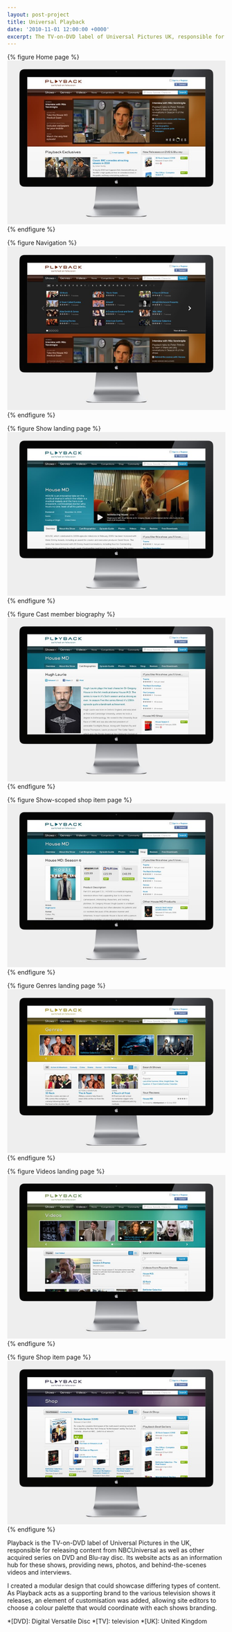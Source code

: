 ```yaml
---
layout: post-project
title: Universal Playback
date: '2010-11-01 12:00:00 +0000'
excerpt: The TV-on-DVD label of Universal Pictures UK, responsible for releasing content from NBCUniversal as well as other locally acquired series on DVD and blu-ray.
---
```

{% figure Home page %}
![](/assets/images/projects/universal_playback/0.jpg)
{% endfigure %}

{% figure Navigation %}
![](/assets/images/projects/universal_playback/1.jpg)
{% endfigure %}

{% figure Show landing page %}
![](/assets/images/projects/universal_playback/2.jpg)
{% endfigure %}

{% figure Cast member biography %}
![](/assets/images/projects/universal_playback/3.jpg)
{% endfigure %}

{% figure Show-scoped shop item page %}
![](/assets/images/projects/universal_playback/4.jpg)
{% endfigure %}

{% figure Genres landing page %}
![](/assets/images/projects/universal_playback/5.jpg)
{% endfigure %}

{% figure Videos landing page %}
![](/assets/images/projects/universal_playback/6.jpg)
{% endfigure %}

{% figure Shop item page %}
![](/assets/images/projects/universal_playback/7.jpg)
{% endfigure %}

Playback is the TV-on-DVD label of Universal Pictures in the UK, responsible for releasing content from NBCUniversal as well as other acquired series on DVD and Blu-ray disc. Its website acts as an information hub for these shows, providing news, photos, and behind-the-scenes videos and interviews.

I created a modular design that could showcase differing types of content. As Playback acts as a supporting brand to the various television shows it releases, an element of customisation was added, allowing site editors to choose a colour palette that would coordinate with each shows branding.

*[DVD]: Digital Versatile Disc
*[TV]: television
*[UK]: United Kingdom